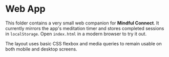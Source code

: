 # Web App

This folder contains a very small web companion for **Mindful Connect**.
It currently mirrors the app's meditation timer and stores completed
sessions in `localStorage`. Open `index.html` in a modern browser to try it out.

The layout uses basic CSS flexbox and media queries to remain usable on
both mobile and desktop screens.
